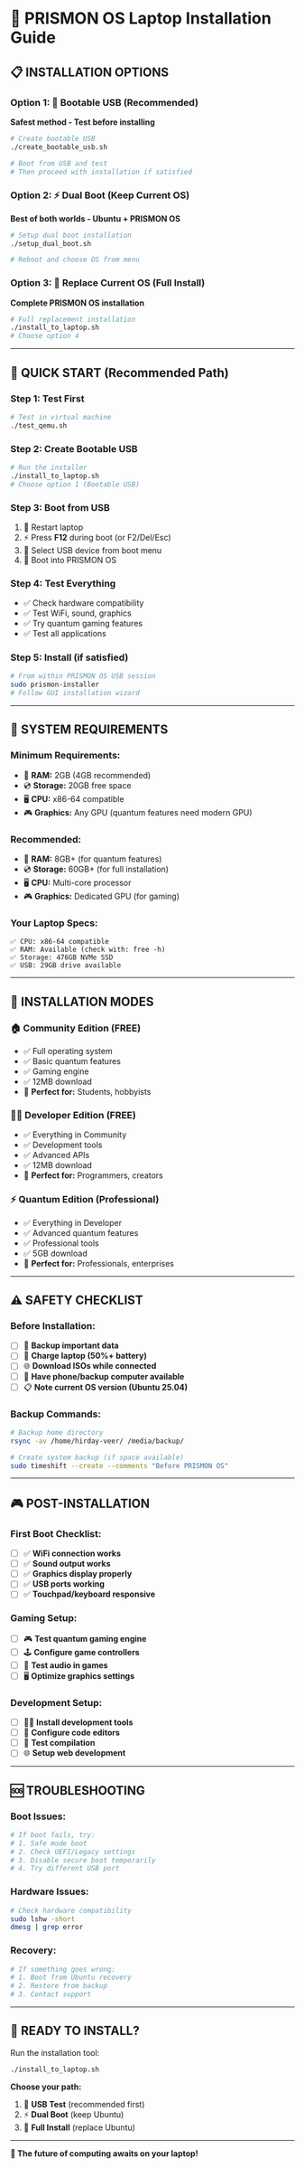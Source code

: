 # 🚀 PRISMON OS Laptop Installation Guide

## 📋 **INSTALLATION OPTIONS**

### **Option 1: 💾 Bootable USB (Recommended)**
**Safest method - Test before installing**

```bash
# Create bootable USB
./create_bootable_usb.sh

# Boot from USB and test
# Then proceed with installation if satisfied
```

### **Option 2: ⚡ Dual Boot (Keep Current OS)**
**Best of both worlds - Ubuntu + PRISMON OS**

```bash
# Setup dual boot installation  
./setup_dual_boot.sh

# Reboot and choose OS from menu
```

### **Option 3: 🔄 Replace Current OS (Full Install)**
**Complete PRISMON OS installation**

```bash
# Full replacement installation
./install_to_laptop.sh
# Choose option 4
```

---

## 🎯 **QUICK START (Recommended Path)**

### **Step 1: Test First**
```bash
# Test in virtual machine
./test_qemu.sh
```

### **Step 2: Create Bootable USB**
```bash
# Run the installer
./install_to_laptop.sh
# Choose option 1 (Bootable USB)
```

### **Step 3: Boot from USB**
1. 🔄 Restart laptop
2. ⚡ Press **F12** during boot (or F2/Del/Esc)
3. 🎯 Select USB device from boot menu
4. 🚀 Boot into PRISMON OS

### **Step 4: Test Everything**
- ✅ Check hardware compatibility
- ✅ Test WiFi, sound, graphics
- ✅ Try quantum gaming features
- ✅ Test all applications

### **Step 5: Install (if satisfied)**
```bash
# From within PRISMON OS USB session
sudo prismon-installer
# Follow GUI installation wizard
```

---

## 🔧 **SYSTEM REQUIREMENTS**

### **Minimum Requirements:**
- 💾 **RAM:** 2GB (4GB recommended)
- 💿 **Storage:** 20GB free space
- 🖥️ **CPU:** x86-64 compatible
- 🎮 **Graphics:** Any GPU (quantum features need modern GPU)

### **Recommended:**
- 💾 **RAM:** 8GB+ (for quantum features)
- 💿 **Storage:** 60GB+ (for full installation)
- 🖥️ **CPU:** Multi-core processor
- 🎮 **Graphics:** Dedicated GPU (for gaming)

### **Your Laptop Specs:**
```
✅ CPU: x86-64 compatible
✅ RAM: Available (check with: free -h)
✅ Storage: 476GB NVMe SSD
✅ USB: 29GB drive available
```

---

## 🚀 **INSTALLATION MODES**

### **🏠 Community Edition (FREE)**
- ✅ Full operating system
- ✅ Basic quantum features
- ✅ Gaming engine
- ✅ 12MB download
- 🎯 **Perfect for:** Students, hobbyists

### **👨‍💻 Developer Edition (FREE)**
- ✅ Everything in Community
- ✅ Development tools
- ✅ Advanced APIs
- ✅ 12MB download
- 🎯 **Perfect for:** Programmers, creators

### **⚡ Quantum Edition (Professional)**
- ✅ Everything in Developer
- ✅ Advanced quantum features
- ✅ Professional tools
- ✅ 5GB download
- 🎯 **Perfect for:** Professionals, enterprises

---

## ⚠️ **SAFETY CHECKLIST**

### **Before Installation:**
- [ ] 💾 **Backup important data**
- [ ] 🔋 **Charge laptop (50%+ battery)**
- [ ] 🌐 **Download ISOs while connected**
- [ ] 📱 **Have phone/backup computer available**
- [ ] 📋 **Note current OS version (Ubuntu 25.04)**

### **Backup Commands:**
```bash
# Backup home directory
rsync -av /home/hirday-veer/ /media/backup/

# Create system backup (if space available)
sudo timeshift --create --comments "Before PRISMON OS"
```

---

## 🎮 **POST-INSTALLATION**

### **First Boot Checklist:**
- [ ] ✅ **WiFi connection works**
- [ ] ✅ **Sound output works**
- [ ] ✅ **Graphics display properly**
- [ ] ✅ **USB ports working**
- [ ] ✅ **Touchpad/keyboard responsive**

### **Gaming Setup:**
- [ ] 🎮 **Test quantum gaming engine**
- [ ] 🕹️ **Configure game controllers**
- [ ] 🎵 **Test audio in games**
- [ ] 🖥️ **Optimize graphics settings**

### **Development Setup:**
- [ ] 👨‍💻 **Install development tools**
- [ ] 📝 **Configure code editors**
- [ ] 🔧 **Test compilation**
- [ ] 🌐 **Setup web development**

---

## 🆘 **TROUBLESHOOTING**

### **Boot Issues:**
```bash
# If boot fails, try:
# 1. Safe mode boot
# 2. Check UEFI/Legacy settings
# 3. Disable secure boot temporarily
# 4. Try different USB port
```

### **Hardware Issues:**
```bash
# Check hardware compatibility
sudo lshw -short
dmesg | grep error
```

### **Recovery:**
```bash
# If something goes wrong:
# 1. Boot from Ubuntu recovery
# 2. Restore from backup
# 3. Contact support
```

---

## 🚀 **READY TO INSTALL?**

Run the installation tool:

```bash
./install_to_laptop.sh
```

**Choose your path:**
1. 💾 **USB Test** (recommended first)
2. ⚡ **Dual Boot** (keep Ubuntu)
3. 🔄 **Full Install** (replace Ubuntu)

---

**🎯 The future of computing awaits on your laptop!**
